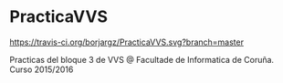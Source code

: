 # PracticaVVS
https://travis-ci.org/borjargz/PracticaVVS.svg?branch=master

Practicas del bloque 3 de VVS @ Facultade de Informatica de Coruña. Curso 2015/2016
